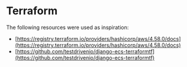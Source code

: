 # Terraform

The following resources were used as inspiration:

- [https://registry.terraform.io/providers/hashicorp/aws/4.58.0/docs](https://registry.terraform.io/providers/hashicorp/aws/4.58.0/docs)
- [https://github.com/testdrivenio/django-ecs-terraformtf](https://github.com/testdrivenio/django-ecs-terraformtf)
